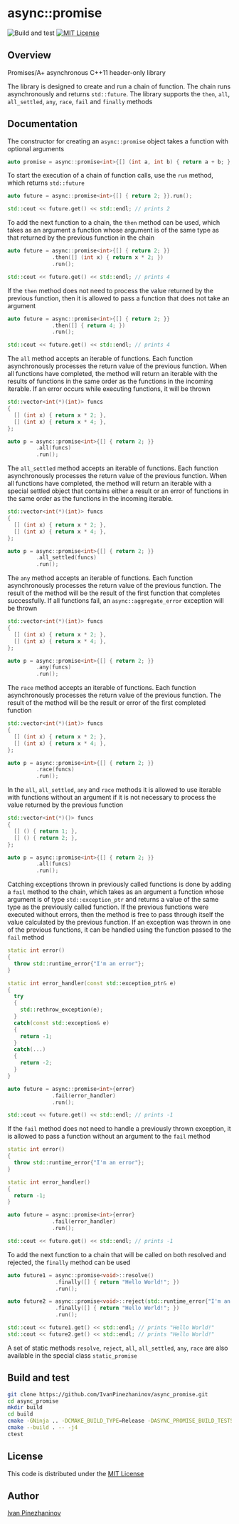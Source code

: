 # async::promise

![Build and test](https://github.com/IvanPinezhaninov/async_promise/actions/workflows/build-and-test.yml/badge.svg)
[![MIT License](https://img.shields.io/badge/license-mit-blue.svg?style=flat)](http://opensource.org/licenses/MIT)

## Overview

Promises/A+ asynchronous C++11 header-only library

The library is designed to create and run a chain of function. The chain runs asynchronously and returns `std::future`. The library supports the `then`, `all`, `all_settled`, `any`, `race`, `fail` and `finally` methods

## Documentation

The constructor for creating an `async::promise` object takes a function with optional arguments

```cpp
auto promise = async::promise<int>{[] (int a, int b) { return a + b; }, 2, 2};
```

To start the execution of a chain of function calls, use the `run` method, which returns `std::future`

```cpp
auto future = async::promise<int>{[] { return 2; }}.run();

std::cout << future.get() << std::endl; // prints 2
```

To add the next function to a chain, the `then` method can be used, which takes as an argument a function whose argument is of the same type as that returned by the previous function in the chain

```cpp
auto future = async::promise<int>{[] { return 2; }}
              .then([] (int x) { return x * 2; })
              .run();

std::cout << future.get() << std::endl; // prints 4
```

If the `then` method does not need to process the value returned by the previous function, then it is allowed to pass a function that does not take an argument

```cpp
auto future = async::promise<int>{[] { return 2; }}
              .then([] { return 4; })
              .run();

std::cout << future.get() << std::endl; // prints 4
```

The `all` method accepts an iterable of functions. Each function asynchronously processes the return value of the previous function. When all functions have completed, the method will return an iterable with the results of functions in the same order as the functions in the incoming iterable. If an error occurs while executing functions, it will be thrown

```cpp
std::vector<int(*)(int)> funcs
{
  [] (int x) { return x * 2; },
  [] (int x) { return x * 4; },
};

auto p = async::promise<int>{[] { return 2; }}
         .all(funcs)
         .run();
```

The `all_settled` method accepts an iterable of functions. Each function asynchronously processes the return value of the previous function. When all functions have completed, the method will return an iterable with a special settled object that contains either a result or an error of functions in the same order as the functions in the incoming iterable.

```cpp
std::vector<int(*)(int)> funcs
{
  [] (int x) { return x * 2; },
  [] (int x) { return x * 4; },
};

auto p = async::promise<int>{[] { return 2; }}
         .all_settled(funcs)
         .run();
```

The `any` method accepts an iterable of functions. Each function asynchronously processes the return value of the previous function. The result of the method will be the result of the first function that completes successfully. If all functions fail, an `async::aggregate_error` exception will be thrown

```cpp
std::vector<int(*)(int)> funcs
{
  [] (int x) { return x * 2; },
  [] (int x) { return x * 4; },
};

auto p = async::promise<int>{[] { return 2; }}
         .any(funcs)
         .run();
```

The `race` method accepts an iterable of functions. Each function asynchronously processes the return value of the previous function. The result of the method will be the result or error of the first completed function

```cpp
std::vector<int(*)(int)> funcs
{
  [] (int x) { return x * 2; },
  [] (int x) { return x * 4; },
};

auto p = async::promise<int>{[] { return 2; }}
         .race(funcs)
         .run();
```

In the `all`, `all_settled`, `any` and `race` methods it is allowed to use iterable with functions without an argument if it is not necessary to process the value returned by the previous function

```cpp
std::vector<int(*)()> funcs
{
  [] () { return 1; },
  [] () { return 2; },
};

auto p = async::promise<int>{[] { return 2; }}
         .all(funcs)
         .run();
```

Catching exceptions thrown in previously called functions is done by adding a `fail` method to the chain, which takes as an argument a function whose argument is of type `std::exception_ptr` and returns a value of the same type as the previously called function. If the previous functions were executed without errors, then the method is free to pass through itself the value calculated by the previous function. If an exception was thrown in one of the previous functions, it can be handled using the function passed to the `fail` method

```cpp
static int error()
{
  throw std::runtime_error{"I'm an error"};
}

static int error_handler(const std::exception_ptr& e)
{
  try
  {
    std::rethrow_exception(e);
  }
  catch(const std::exception& e)
  {
    return -1;
  }
  catch(...)
  {
    return -2;
  }
}

auto future = async::promise<int>{error}
              .fail(error_handler)
              .run();

std::cout << future.get() << std::endl; // prints -1
```

If the `fail` method does not need to handle a previously thrown exception, it is allowed to pass a function without an argument to the `fail` method

```cpp
static int error()
{
  throw std::runtime_error{"I'm an error"};
}

static int error_handler()
{
  return -1;
}

auto future = async::promise<int>{error}
              .fail(error_handler)
              .run();

std::cout << future.get() << std::endl; // prints -1
```

To add the next function to a chain that will be called on both resolved and rejected, the `finally` method can be used

```cpp
auto future1 = async::promise<void>::resolve()
               .finally([] { return "Hello World!"; })
               .run();

auto future2 = async::promise<void>::reject(std::runtime_error{"I'm an error"})
               .finally([] { return "Hello World!"; })
               .run();

std::cout << future1.get() << std::endl; // prints "Hello World!"
std::cout << future2.get() << std::endl; // prints "Hello World!"
```

A set of static methods `resolve`, `reject`, `all`, `all_settled`, `any`, `race` are also available in the special class `static_promise`

## Build and test

```bash
git clone https://github.com/IvanPinezhaninov/async_promise.git
cd async_promise
mkdir build
cd build
cmake -GNinja .. -DCMAKE_BUILD_TYPE=Release -DASYNC_PROMISE_BUILD_TESTS=YES
cmake --build . -- -j4
ctest
```

## License
This code is distributed under the [MIT License](LICENSE)

## Author
[Ivan Pinezhaninov](mailto:ivan.pinezhaninov@gmail.com)
